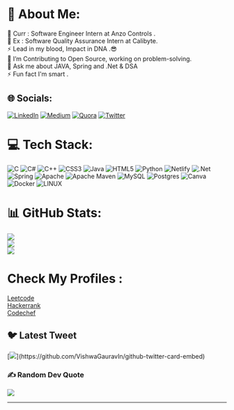 # 💫 About Me:
📌 Curr : Software Engineer Intern at Anzo Controls .<br>
📌 Ex : Software Quality Assurance Intern at Calibyte.<br>
⚡ Lead in my blood, Impact in DNA .😎<br>
🌱 I’m Contributing to Open Source, working on problem-solving.<br>
💬 Ask me about JAVA, Spring and .Net  & DSA<br>⚡ Fun fact I'm  smart .



## 🌐 Socials:
[![LinkedIn](https://img.shields.io/badge/LinkedIn-%230077B5.svg?logo=linkedin&logoColor=white)](https://linkedin.com/in/sharma-yogender) [![Medium](https://img.shields.io/badge/Medium-12100E?logo=medium&logoColor=white)](https://medium.com/@@sharmayogender572) [![Quora](https://img.shields.io/badge/Quora-%23B92B27.svg?logo=Quora&logoColor=white)](https://quora.com/profile/Yogender-Sharma-181) [![Twitter](https://img.shields.io/badge/Twitter-%231DA1F2.svg?logo=Twitter&logoColor=white)](https://twitter.com/yogendersharma_) 

# 💻 Tech Stack:
![C](https://img.shields.io/badge/c-%2300599C.svg?style=for-the-badge&logo=c&logoColor=white) ![C#](https://img.shields.io/badge/c%23-%23239120.svg?style=for-the-badge&logo=c-sharp&logoColor=white) ![C++](https://img.shields.io/badge/c++-%2300599C.svg?style=for-the-badge&logo=c%2B%2B&logoColor=white) ![CSS3](https://img.shields.io/badge/css3-%231572B6.svg?style=for-the-badge&logo=css3&logoColor=white) ![Java](https://img.shields.io/badge/java-%23ED8B00.svg?style=for-the-badge&logo=java&logoColor=white) ![HTML5](https://img.shields.io/badge/html5-%23E34F26.svg?style=for-the-badge&logo=html5&logoColor=white) ![Python](https://img.shields.io/badge/python-3670A0?style=for-the-badge&logo=python&logoColor=ffdd54) ![Netlify](https://img.shields.io/badge/netlify-%23000000.svg?style=for-the-badge&logo=netlify&logoColor=#00C7B7) ![.Net](https://img.shields.io/badge/.NET-5C2D91?style=for-the-badge&logo=.net&logoColor=white) ![Spring](https://img.shields.io/badge/spring-%236DB33F.svg?style=for-the-badge&logo=spring&logoColor=white) ![Apache](https://img.shields.io/badge/apache-%23D42029.svg?style=for-the-badge&logo=apache&logoColor=white) ![Apache Maven](https://img.shields.io/badge/Apache%20Maven-C71A36?style=for-the-badge&logo=Apache%20Maven&logoColor=white) ![MySQL](https://img.shields.io/badge/mysql-%2300f.svg?style=for-the-badge&logo=mysql&logoColor=white) ![Postgres](https://img.shields.io/badge/postgres-%23316192.svg?style=for-the-badge&logo=postgresql&logoColor=white) ![Canva](https://img.shields.io/badge/Canva-%2300C4CC.svg?style=for-the-badge&logo=Canva&logoColor=white) ![Docker](https://img.shields.io/badge/docker-%230db7ed.svg?style=for-the-badge&logo=docker&logoColor=white) ![LINUX](https://img.shields.io/badge/Linux-FCC624?style=for-the-badge&logo=linux&logoColor=black)
# 📊 GitHub Stats:
![](https://github-readme-stats.vercel.app/api?username=yogendersha&theme=tokyonight&hide_border=true&include_all_commits=true&count_private=false)<br/>
![](https://github-readme-streak-stats.herokuapp.com/?user=yogendersha&theme=tokyonight&hide_border=true)<br/>
![](https://github-readme-stats.vercel.app/api/top-langs/?username=yogendersha&theme=tokyonight&hide_border=true&include_all_commits=true&count_private=false&layout=compact)

# Check My Profiles :
<a href="https://leetcode.com/sharmayogender572/">Leetcode </a><br>
<a href="https://www.hackerrank.com/sharmayogender51?hr_r=1">Hackerrank      </a><br>
<a href="https://www.codechef.com/users/gj200010140070">Codechef</a> 


## 🐦 Latest Tweet
[![](https://gtce.itsvg.in/api?username=yogendersharma_)](https://github.com/VishwaGauravIn/github-twitter-card-embed)

### ✍️ Random Dev Quote
![](https://quotes-github-readme.vercel.app/api?type=horizontal&theme=tokyonight)

---

<!-- Proudly created with GPRM ( https://gprm.itsvg.in ) 
[![](https://visitcount.itsvg.in/api?id=yogendersha&icon=5&color=3)](https://visitcount.itsvg.in)
-->
